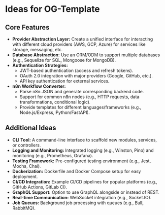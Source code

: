 # Ideas for OG-Template

## Core Features

*   **Provider Abstraction Layer:** Create a unified interface for interacting with different cloud providers (AWS, GCP, Azure) for services like storage, messaging, etc.
*   **Database Abstraction:** Use an ORM/ODM to support multiple databases (e.g., Sequelize for SQL, Mongoose for MongoDB).
*   **Authentication Strategies:**
    *   JWT-based authentication (access and refresh tokens).
    *   OAuth 2.0 integration with major providers (Google, GitHub, etc.).
    *   API key authentication for external services.
*   **n8n Workflow Converter:**
    *   Parse n8n JSON and generate corresponding backend code.
    *   Support for common n8n nodes (e.g., HTTP requests, data transformations, conditional logic).
    *   Provide templates for different languages/frameworks (e.g., Node.js/Express, Python/FastAPI).

## Additional Ideas

*   **CLI Tool:** A command-line interface to scaffold new modules, services, or controllers.
*   **Logging and Monitoring:** Integrated logging (e.g., Winston, Pino) and monitoring (e.g., Prometheus, Grafana).
*   **Testing Framework:** Pre-configured testing environment (e.g., Jest, Mocha, Chai).
*   **Dockerization:** Dockerfile and Docker Compose setup for easy deployment.
*   **CI/CD Integration:** Example CI/CD pipelines for popular platforms (e.g., GitHub Actions, GitLab CI).
*   **GraphQL Support:** Option to use GraphQL alongside or instead of REST.
*   **Real-time Communication:** WebSocket integration (e.g., Socket.IO).
*   **Job Queues:** Background job processing with queues (e.g., Bull, RabbitMQ).
